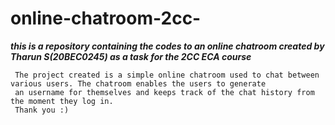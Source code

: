# online-chatroom-2cc-
*****this is a repository containing the codes to an online chatroom created by Tharun S(20BEC0245) as a task for the 2CC ECA course*****

     The project created is a simple online chatroom used to chat between various users. The chatroom enables the users to generate 
     an username for themselves and keeps track of the chat history from the moment they log in.
     Thank you :) 
